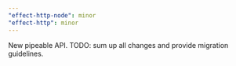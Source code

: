```yaml
---
"effect-http-node": minor
"effect-http": minor
---
```


New pipeable API. TODO: sum up all changes and provide migration guidelines.
